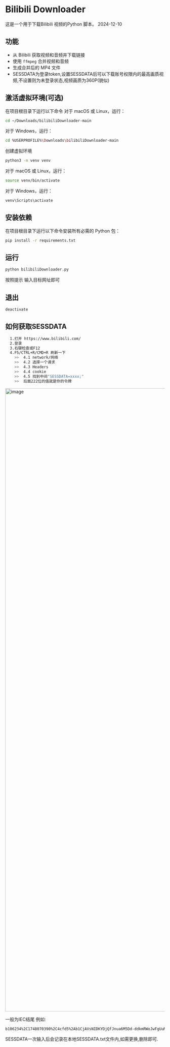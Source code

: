 # Bilibili Downloader
这是一个用于下载Bilibili 视频的Python 脚本。 2024-12-10

## 功能
- 从 Bilibili 获取视频和音频并下载链接
- 使用 `ffmpeg` 合并视频和音频
- 生成合并后的 MP4 文件
- SESSDATA为登录token,设置SESSDATA后可以下载账号权限内的最高画质视频,不设置则为未登录状态,视频画质为360P(貌似)

## 激活虚拟环境(可选)
在项目根目录下运行以下命令
对于 macOS 或 Linux，运行：
```bash
cd ~/Downloads/bilibiliDownloader-main
```
对于 Windows，运行：
```bash
cd %USERPROFILE%\Downloads\bilibiliDownloader-main
```
创建虚拟环境
```bash
python3 -m venv venv
```
对于 macOS 或 Linux，运行：
```bash
source venv/bin/activate
```
对于 Windows，运行：
```bash
venv\Scripts\activate
```

## 安装依赖

在项目根目录下运行以下命令安装所有必需的 Python 包：

```bash
pip install -r requirements.txt
```

## 运行
```bash
python bilibiliDownloader.py
```
按照提示 输入目标网址即可

## 退出
```bash
deactivate
```
## 如何获取SESSDATA
```bash
  1.打开 https://www.bilibili.com/
  2.登录
  3.右键检查或F12
  4.F5/CTRL+R/CMD+R 刷新一下
    >>  4.1 network/网络
    >>  4.2 选择一个请求
    >>  4.3 Headers
    >>  4.4 cookie
    >>  4.5 找到中间"SESSDATA=xxxx;"
    >>  后面222位的值就是你的令牌
```
<img width="1962" alt="image" src="https://github.com/user-attachments/assets/52a4966d-2ced-4d58-8ace-918003c5b0ee">



一般为IEC结尾 例如:
```bash
b106234%2C1748070390%2C4cfd5%2Ab1CjAVsNIDKYDjQfJnua6M5Dd-ddkmRWoJwFgUuM53N3UQ6JegiIK0c-9o0fJQAzBMI3gSVlNGWkJJZjd1a2FtUDVjWnlVVS1NdjhpcmRval96aUdmUi01ZGNvdF8zVUVNMVFuRGJ3a....................nJ2oNS1UbVBoSFZyRVJjSHVnNWRnIIEC(这是假的)
```

SESSDATA一次输入后会记录在本地SESSDATA.txt文件内,如需更换,删除即可.

